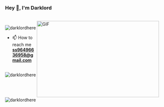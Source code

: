 <h3>Hey 👋, I'm Darklord </h3>
<br/>
<!-- https://media.giphy.com/media/SWoSkN6DxTszqIKEqv/giphy.gif -->
<img align="right" height="250" width="400" alt="GIF" src="https://miro.medium.com/max/1360/1*IRGHmiGsa16stedQvIaZfw.gif" />


<p align="left"> <img src="https://komarev.com/ghpvc/?username=darklordhere" alt="darklordhere" /> </p>

- 📫 How to reach me **ss96496636958@gmail.com**

<p><img align="left" src="https://github-readme-stats.vercel.app/api/top-langs/?username=darklordhere&layout=compact" alt="darklordhere" /></p>

<p>&nbsp;<img align="center" src="https://github-readme-stats.vercel.app/api?username=darklordhere&show_icons=true" alt="darklordhere" /></p>

